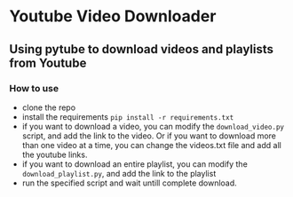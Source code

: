 # Youtube Video Downloader

## Using pytube to download videos and playlists from Youtube


### How to use
- clone the repo
- install the requirements `pip install -r requirements.txt`
- if you want to download a video, you can modify the `download_video.py` script, and add the link to the video. Or if you want to download more than one video at a time, you can change the videos.txt file and add all the youtube links.
- if you want to download an entire playlist, you can modify the `download_playlist.py`, and add the link to the playlist
- run the specified script and wait untill complete download.